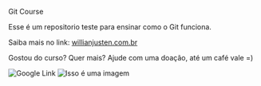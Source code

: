 Git Course

Esse é um repositorio teste para ensinar como o Git funciona.

Saiba mais no link: [willianjusten.com.br](http://willianjusten.com.br)

Gostou do curso? Quer mais? Ajude com uma doação, até um café vale =)

![Google Link](https://google.com.br) 
![Isso é uma imagem](https://myoctocat.com/assets/images/base-octocat.svg)

